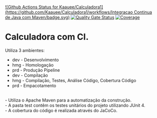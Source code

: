 [![Github Actions Status for Kaauee/Calculadora1](https://github.com/Kaauee/Calculadora1/workflows/Integracao Continua de Java com Maven/badge.svg)](https://github.com/Kaauee/Calculadora1/actions)
[![Quality Gate Status](https://sonarcloud.io/api/project_badges/measure?project=Calculadora&metric=alert_status)](https://sonarcloud.io/summary/new_code?id=Calculadora1)
[![Coverage](https://sonarcloud.io/api/project_badges/measure?project=Calculadora&metric=coverage)](https://sonarcloud.io/component_measures?id=Calculadora1&metric=coverage)

# Calculadora com CI.
Utiliza 3 ambientes:
- dev - Desenvolvimento
- hmg - Homologação
- prd - Produção
Pipeline
- dev - Compilação
- hmg - Compilação, Testes, Análise Código, Cobertura Código
- prd - Empacotamento
<br>
- Utiliza o Apache Maven para a automatização da construção.<br>
- A pasta test contêm os testes unitários do projeto utilizando JUnit 4.<br>
- A cobertura do código é realizada através do JaCoCo.<br>